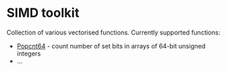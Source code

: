 # SIMD toolkit

Collection of various vectorised functions. Currently supported functions:
* [Popcnt64](popcnt64.go) - count number of set bits in arrays of 64-bit unsigned integers
* ...

